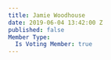 ```yaml
---
title: Jamie Woodhouse
date: 2019-06-04 13:42:00 Z
published: false
Member Type:
  Is Voting Member: true
---
```


